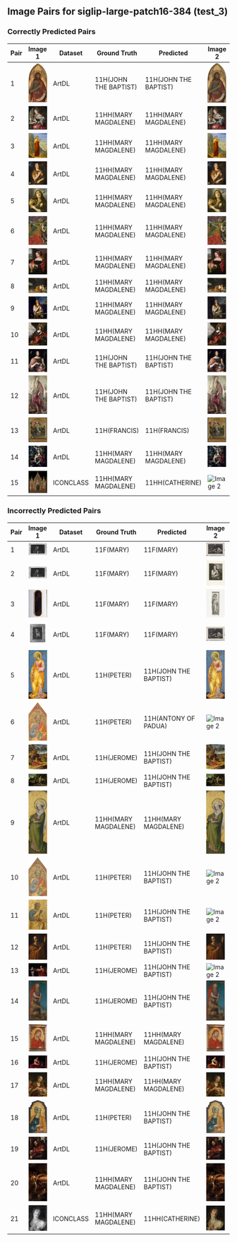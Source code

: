 ## Image Pairs for siglip-large-patch16-384 (test_3)

### Correctly Predicted Pairs

| Pair | Image 1 | Dataset | Ground Truth | Predicted | Image 2 | Dataset | Ground Truth | Predicted |
|------|---------|---------|--------------|-----------|---------|---------|--------------|-----------|
| 1 | ![Image 1](../../example/ArtDL_1939_1_291.jpg) | ArtDL | 11H(JOHN THE BAPTIST) | 11H(JOHN THE BAPTIST) | ![Image 2](../../example/wikidata_Q20173065.jpg) | wikidata | 11H(JOHN THE BAPTIST) | 11H(JOHN THE BAPTIST) |
| 2 | ![Image 1](../../example/ArtDL_253669.jpg) | ArtDL | 11HH(MARY MAGDALENE) | 11HH(MARY MAGDALENE) | ![Image 2](../../example/wikidata_Q20540321.jpg) | wikidata | 11HH(MARY MAGDALENE) | 11HH(MARY MAGDALENE) |
| 3 | ![Image 1](../../example/ArtDL_258398.jpg) | ArtDL | 11HH(MARY MAGDALENE) | 11HH(MARY MAGDALENE) | ![Image 2](../../example/wikidata_Q19820268.jpg) | wikidata | 11HH(MARY MAGDALENE) | 11HH(MARY MAGDALENE) |
| 4 | ![Image 1](../../example/ArtDL_Q15974339.jpg) | ArtDL | 11HH(MARY MAGDALENE) | 11HH(MARY MAGDALENE) | ![Image 2](../../example/wikidata_Q15974339.jpg) | wikidata | 11HH(MARY MAGDALENE) | 11HH(MARY MAGDALENE) |
| 5 | ![Image 1](../../example/ArtDL_Q18748614.jpg) | ArtDL | 11HH(MARY MAGDALENE) | 11HH(MARY MAGDALENE) | ![Image 2](../../example/wikidata_Q18748614.jpg) | wikidata | 11HH(MARY MAGDALENE) | 11HH(MARY MAGDALENE) |
| 6 | ![Image 1](../../example/ArtDL_Q19925792.jpg) | ArtDL | 11HH(MARY MAGDALENE) | 11HH(MARY MAGDALENE) | ![Image 2](../../example/wikidata_Q19925792.jpg) | wikidata | 11HH(MARY MAGDALENE) | 11HH(MARY MAGDALENE) |
| 7 | ![Image 1](../../example/ArtDL_Q20267955.jpg) | ArtDL | 11HH(MARY MAGDALENE) | 11HH(MARY MAGDALENE) | ![Image 2](../../example/wikidata_Q20267955.jpg) | wikidata | 11HH(MARY MAGDALENE) | 11HH(MARY MAGDALENE) |
| 8 | ![Image 1](../../example/ArtDL_Q29024815.jpg) | ArtDL | 11HH(MARY MAGDALENE) | 11HH(MARY MAGDALENE) | ![Image 2](../../example/wikidata_Q29024815.jpg) | wikidata | 11HH(MARY MAGDALENE) | 11HH(MARY MAGDALENE) |
| 9 | ![Image 1](../../example/ArtDL_Q4448822.jpg) | ArtDL | 11HH(MARY MAGDALENE) | 11HH(MARY MAGDALENE) | ![Image 2](../../example/wikidata_Q4448822.jpg) | wikidata | 11HH(MARY MAGDALENE) | 11HH(MARY MAGDALENE) |
| 10 | ![Image 1](../../example/ArtDL_Q6004260.jpg) | ArtDL | 11HH(MARY MAGDALENE) | 11HH(MARY MAGDALENE) | ![Image 2](../../example/wikidata_Q6004260.jpg) | wikidata | 11HH(MARY MAGDALENE) | 11HH(MARY MAGDALENE) |
| 11 | ![Image 1](../../example/ArtDL_clouet_jean_francbap.jpg) | ArtDL | 11H(JOHN THE BAPTIST) | 11H(JOHN THE BAPTIST) | ![Image 2](../../example/wikidata_Q30096142.jpg) | wikidata | 11H(JOHN THE BAPTIST) | 11H(JOHN THE BAPTIST) |
| 12 | ![Image 1](../../example/ArtDL_en-SK-A-3382.jpg) | ArtDL | 11H(JOHN THE BAPTIST) | 11H(JOHN THE BAPTIST) | ![Image 2](../../example/wikidata_Q17334273.jpg) | wikidata | 11H(JOHN THE BAPTIST) | 11H(JOHN THE BAPTIST) |
| 13 | ![Image 1](../../example/ArtDL_en-SK-A-4006.jpg) | ArtDL | 11H(FRANCIS) | 11H(FRANCIS) | ![Image 2](../../example/wikidata_Q17335839.jpg) | wikidata | 11H(FRANCIS) | 11H(FRANCIS) |
| 14 | ![Image 1](../../example/ArtDL_greco_el_17_1703grec.jpg) | ArtDL | 11HH(MARY MAGDALENE) | 11HH(MARY MAGDALENE) | ![Image 2](../../example/wikidata_Q16589363.jpg) | wikidata | 11HH(MARY MAGDALENE) | 11HH(MARY MAGDALENE) |
| 15 | ![Image 1](../../example/ICONCLASS_IIHIM_RIJKS_2033920572.jpg) | ICONCLASS | 11HH(MARY MAGDALENE) | 11HH(CATHERINE) | ![Image 2](../../example/wikidata_Q17347293.jpg) | wikidata | 11HH(MARY MAGDALENE) | 11HH(CATHERINE) |

### Incorrectly Predicted Pairs

| Pair | Image 1 | Dataset | Ground Truth | Predicted | Image 2 | Dataset | Ground Truth | Predicted |
|------|---------|---------|--------------|-----------|---------|---------|--------------|-----------|
| 1 | ![Image 1](../../example/ArtDL_ICCD3163621_13815-H.jpg) | ArtDL | 11F(MARY) | 11F(MARY) | ![Image 2](../../example/ICONCLASS_IIHIM_-1335425534.jpg) | ICONCLASS | 11HH(MARY MAGDALENE) | 11HH(MARY MAGDALENE) |
| 2 | ![Image 1](../../example/ArtDL_ICCD3163621_13815-H.jpg) | ArtDL | 11F(MARY) | 11F(MARY) | ![Image 2](../../example/ICONCLASS_IIHIM_RIJKS_1401436342.jpg) | ICONCLASS | 11HH(MARY MAGDALENE) | 11HH(MARY MAGDALENE) |
| 3 | ![Image 1](../../example/ArtDL_ICCD3710537_375754.jpg) | ArtDL | 11F(MARY) | 11F(MARY) | ![Image 2](../../example/ICONCLASS_IIHIM_RIJKS_1827277148.jpg) | ICONCLASS | 11HH(CATHERINE) | 11HH(CATHERINE) |
| 4 | ![Image 1](../../example/ArtDL_ICCD4203971_00069043.jpg) | ArtDL | 11F(MARY) | 11F(MARY) | ![Image 2](../../example/ICONCLASS_IIHIM_-1335425534.jpg) | ICONCLASS | 11HH(MARY MAGDALENE) | 11HH(MARY MAGDALENE) |
| 5 | ![Image 1](../../example/ArtDL_1939_1_80.jpg) | ArtDL | 11H(PETER) | 11H(JOHN THE BAPTIST) | ![Image 2](../../example/wikidata_Q20173671.jpg) | wikidata | 11H(PETER) | 11H(PETER) |
| 6 | ![Image 1](../../example/ArtDL_1950_11_1_a.jpg) | ArtDL | 11H(PETER) | 11H(ANTONY OF PADUA) | ![Image 2](../../example/wikidata_Q20173413.jpg) | wikidata | 11H(PETER) | 11H(PETER) |
| 7 | ![Image 1](../../example/ArtDL_253141.jpg) | ArtDL | 11H(JEROME) | 11H(JOHN THE BAPTIST) | ![Image 2](../../example/wikidata_Q3947314.jpg) | wikidata | 11H(JEROME) | 11H(JEROME) |
| 8 | ![Image 1](../../example/ArtDL_Q17335796.jpg) | ArtDL | 11H(JEROME) | 11H(JOHN THE BAPTIST) | ![Image 2](../../example/wikidata_Q17335796.jpg) | wikidata | 11H(JEROME) | 11H(JEROME) |
| 9 | ![Image 1](../../example/ArtDL_Q19926040.jpg) | ArtDL | 11HH(MARY MAGDALENE) | 11HH(MARY MAGDALENE) | ![Image 2](../../example/wikidata_Q19926040.jpg) | wikidata | 11HH(MARY MAGDALENE) | 11HH(CATHERINE) |
| 10 | ![Image 1](../../example/ArtDL_Q20173413.jpg) | ArtDL | 11H(PETER) | 11H(JOHN THE BAPTIST) | ![Image 2](../../example/wikidata_Q20173413.jpg) | wikidata | 11H(PETER) | 11H(PETER) |
| 11 | ![Image 1](../../example/ArtDL_Q20173883.jpg) | ArtDL | 11H(PETER) | 11H(JOHN THE BAPTIST) | ![Image 2](../../example/wikidata_Q20173883.jpg) | wikidata | 11H(PETER) | 11H(PETER) |
| 12 | ![Image 1](../../example/ArtDL_Q21283213.jpg) | ArtDL | 11H(PETER) | 11H(JOHN THE BAPTIST) | ![Image 2](../../example/wikidata_Q21283213.jpg) | wikidata | 11H(PETER) | 11H(PAUL) |
| 13 | ![Image 1](../../example/ArtDL_Q2715177.jpg) | ArtDL | 11H(JEROME) | 11H(JOHN THE BAPTIST) | ![Image 2](../../example/wikidata_Q2715177.jpg) | wikidata | 11H(JEROME) | 11H(JEROME) |
| 14 | ![Image 1](../../example/ArtDL_Q27981491.jpg) | ArtDL | 11H(JEROME) | 11H(JOHN THE BAPTIST) | ![Image 2](../../example/wikidata_Q27981491.jpg) | wikidata | 11H(JEROME) | 11H(JEROME) |
| 15 | ![Image 1](../../example/ArtDL_Q29477236.jpg) | ArtDL | 11HH(MARY MAGDALENE) | 11HH(MARY MAGDALENE) | ![Image 2](../../example/wikidata_Q29477236.jpg) | wikidata | 11HH(MARY MAGDALENE) | 11HH(CATHERINE) |
| 16 | ![Image 1](../../example/ArtDL_Q510799.jpg) | ArtDL | 11H(JEROME) | 11H(JOHN THE BAPTIST) | ![Image 2](../../example/wikidata_Q510799.jpg) | wikidata | 11H(JEROME) | 11H(JEROME) |
| 17 | ![Image 1](../../example/ArtDL_Q55102676.jpg) | ArtDL | 11HH(MARY MAGDALENE) | 11HH(MARY MAGDALENE) | ![Image 2](../../example/wikidata_Q55102676.jpg) | wikidata | 11HH(MARY MAGDALENE) | 11HH(CATHERINE) |
| 18 | ![Image 1](../../example/ArtDL___EX_1000788252_18423.jpg) | ArtDL | 11H(PETER) | 11H(JOHN THE BAPTIST) | ![Image 2](../../example/wikidata_Q20172983.jpg) | wikidata | 11H(PETER) | 11H(PETER) |
| 19 | ![Image 1](../../example/ArtDL_hemessen_jan_stjerom.jpg) | ArtDL | 11H(JEROME) | 11H(JOHN THE BAPTIST) | ![Image 2](../../example/wikidata_Q114744953.jpg) | wikidata | 11H(JEROME) | 11H(JEROME) |
| 20 | ![Image 1](../../example/ArtDL_tintoret_3b_3ground_5maryma.jpg) | ArtDL | 11HH(MARY MAGDALENE) | 11H(JOHN THE BAPTIST) | ![Image 2](../../example/wikidata_Q11769022.jpg) | wikidata | 11HH(MARY MAGDALENE) | 11H(JEROME) |
| 21 | ![Image 1](../../example/ICONCLASS_IIHIM_1359909329.jpg) | ICONCLASS | 11HH(MARY MAGDALENE) | 11HH(CATHERINE) | ![Image 2](../../example/wikidata_Q117226027.jpg) | wikidata | 11HH(MARY MAGDALENE) | 11HH(MARY MAGDALENE) |
